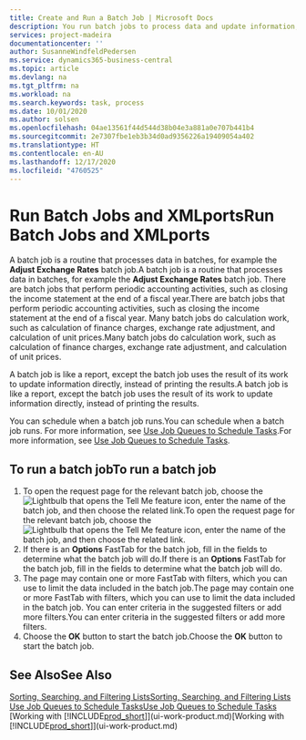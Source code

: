 ```yaml
---
title: Create and Run a Batch Job | Microsoft Docs
description: You run batch jobs to process data and update information, for example, to do periodic accounting activities, or to do calculations.
services: project-madeira
documentationcenter: ''
author: SusanneWindfeldPedersen
ms.service: dynamics365-business-central
ms.topic: article
ms.devlang: na
ms.tgt_pltfrm: na
ms.workload: na
ms.search.keywords: task, process
ms.date: 10/01/2020
ms.author: solsen
ms.openlocfilehash: 04ae13561f44d544d38b04e3a881a0e707b441b4
ms.sourcegitcommit: 2e7307fbe1eb3b34d0ad9356226a19409054a402
ms.translationtype: HT
ms.contentlocale: en-AU
ms.lasthandoff: 12/17/2020
ms.locfileid: "4760525"
---
```

# <a name="run-batch-jobs-and-xmlports"></a><span data-ttu-id="8635c-103">Run Batch Jobs and XMLports</span><span class="sxs-lookup"><span data-stu-id="8635c-103">Run Batch Jobs and XMLports</span></span>
<span data-ttu-id="8635c-104">A batch job is a routine that processes data in batches, for example the **Adjust Exchange Rates** batch job.</span><span class="sxs-lookup"><span data-stu-id="8635c-104">A batch job is a routine that processes data in batches, for example the **Adjust Exchange Rates** batch job.</span></span> <span data-ttu-id="8635c-105">There are batch jobs that perform periodic accounting activities, such as closing the income statement at the end of a fiscal year.</span><span class="sxs-lookup"><span data-stu-id="8635c-105">There are batch jobs that perform periodic accounting activities, such as closing the income statement at the end of a fiscal year.</span></span> <span data-ttu-id="8635c-106">Many batch jobs do calculation work, such as calculation of finance charges, exchange rate adjustment, and calculation of unit prices.</span><span class="sxs-lookup"><span data-stu-id="8635c-106">Many batch jobs do calculation work, such as calculation of finance charges, exchange rate adjustment, and calculation of unit prices.</span></span>

<span data-ttu-id="8635c-107">A batch job is like a report, except the batch job uses the result of its work to update information directly, instead of printing the results.</span><span class="sxs-lookup"><span data-stu-id="8635c-107">A batch job is like a report, except the batch job uses the result of its work to update information directly, instead of printing the results.</span></span>

<span data-ttu-id="8635c-108">You can schedule when a batch job runs.</span><span class="sxs-lookup"><span data-stu-id="8635c-108">You can schedule when a batch job runs.</span></span> <span data-ttu-id="8635c-109">For more information, see [Use Job Queues to Schedule Tasks](admin-job-queues-schedule-tasks.md).</span><span class="sxs-lookup"><span data-stu-id="8635c-109">For more information, see [Use Job Queues to Schedule Tasks](admin-job-queues-schedule-tasks.md).</span></span>

## <a name="to-run-a-batch-job"></a><span data-ttu-id="8635c-110">To run a batch job</span><span class="sxs-lookup"><span data-stu-id="8635c-110">To run a batch job</span></span>
1. <span data-ttu-id="8635c-111">To open the request page for the relevant batch job, choose the ![Lightbulb that opens the Tell Me feature](media/ui-search/search_small.png "Tell me what you want to do") icon, enter the name of the batch job, and then choose the related link.</span><span class="sxs-lookup"><span data-stu-id="8635c-111">To open the request page for the relevant batch job, choose the ![Lightbulb that opens the Tell Me feature](media/ui-search/search_small.png "Tell me what you want to do") icon, enter the name of the batch job, and then choose the related link.</span></span>
2. <span data-ttu-id="8635c-112">If there is an **Options** FastTab for the batch job, fill in the fields to determine what the batch job will do.</span><span class="sxs-lookup"><span data-stu-id="8635c-112">If there is an **Options** FastTab for the batch job, fill in the fields to determine what the batch job will do.</span></span>
3. <span data-ttu-id="8635c-113">The page may contain one or more FastTab with filters, which you can use to limit the data included in the batch job.</span><span class="sxs-lookup"><span data-stu-id="8635c-113">The page may contain one or more FastTab with filters, which you can use to limit the data included in the batch job.</span></span> <span data-ttu-id="8635c-114">You can enter criteria in the suggested filters or add more filters.</span><span class="sxs-lookup"><span data-stu-id="8635c-114">You can enter criteria in the suggested filters or add more filters.</span></span>
4. <span data-ttu-id="8635c-115">Choose the **OK** button to start the batch job.</span><span class="sxs-lookup"><span data-stu-id="8635c-115">Choose the **OK** button to start the batch job.</span></span>

## <a name="see-also"></a><span data-ttu-id="8635c-116">See Also</span><span class="sxs-lookup"><span data-stu-id="8635c-116">See Also</span></span>
[<span data-ttu-id="8635c-117">Sorting, Searching, and Filtering Lists</span><span class="sxs-lookup"><span data-stu-id="8635c-117">Sorting, Searching, and Filtering Lists</span></span>](ui-enter-criteria-filters.md)  
[<span data-ttu-id="8635c-118">Use Job Queues to Schedule Tasks</span><span class="sxs-lookup"><span data-stu-id="8635c-118">Use Job Queues to Schedule Tasks</span></span>](admin-job-queues-schedule-tasks.md)  
<span data-ttu-id="8635c-119">[Working with [!INCLUDE[prod_short](includes/prod_short.md)]](ui-work-product.md)</span><span class="sxs-lookup"><span data-stu-id="8635c-119">[Working with [!INCLUDE[prod_short](includes/prod_short.md)]](ui-work-product.md)</span></span>
